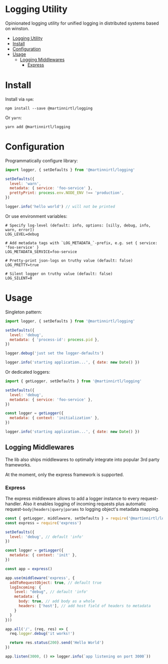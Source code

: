 # Logging Utility

Opinionated logging utility for unified logging in distributed systems based on winston.

- [Logging Utility](#logging-utility)
- [Install](#install)
- [Configuration](#configuration)
- [Usage](#usage)
  - [Logging Middlewares](#logging-middlewares)
    - [Express](#express)

# Install

Install via `npm`:

```
npm install --save @martinnirtl/logging
```

Or `yarn`:

```
yarn add @martinnirtl/logging
```

# Configuration

Programmatically configure library:

```javascript
import logger, { setDefaults } from '@martinnirtl/logging'

setDefaults({
  level: 'warn',
  metadata: { service: 'foo-service' },
  prettyPrint: process.env.NODE_ENV !== 'production',
})

logger.info('hello world') // will not be printed
```

Or use environment variables:

```env
# Specify log-level (default: info, options: [silly, debug, info, warn, error])
LOG_LEVEL=debug

# Add metadata tags with `LOG_METADATA_`-prefix, e.g. set { service: 'foo-service' }
LOG_METADATA_SERVICE=foo-service

# Pretty-print json-logs on truthy value (default: false)
LOG_PRETTY=true

# Silent logger on truthy value (default: false)
LOG_SILENT=0
```

# Usage

Singleton pattern:

```javascript
import logger, { setDefaults } from '@martinnirtl/logging'

setDefaults({
  level: 'debug',
  metadata: { 'process-id': process.pid },
})

logger.debug('just set the logger-defaults')

logger.info('starting application...', { date: new Date() })
```

Or dedicated loggers:

```javascript
import { getLogger, setDefaults } from '@martinnirtl/logging'

setDefaults({
  level: 'debug',
  metadata: { service: 'foo-service' },
})

const logger = getLogger({
  metadata: { context: 'initialization' },
})

logger.info('starting application...', { date: new Date() })
```

## Logging Middlewares

The lib also ships middlewares to optimally integrate into popular 3rd party frameworks.

At the moment, only the express framework is supported.

### Express

The express middleware allows to add a logger instance to every request-handler. Also it enables logging of incoming requests plus automatic request-`body|headers|query|params` to logging object's metadata mapping.

```javascript
const { getLogger, middleware, setDefaults } = require('@martinnirtl/logging')
const express = require('express')

setDefaults({
  level: 'debug', // default 'info'
})

const logger = getLogger({
  metadata: { context: 'init' },
})

const app = express()

app.use(middleware('express', {
  addToRequestObject: true, // default true
  logIncoming: {
    level: "debug", // default 'info'
    metadata: {
      body: true, // add body as a whole
      headers: ['host'], // add host field of headers to metadata
    }
  }
}))

app.all('/', (req, res) => {
  req.logger.debug('it works!')

  return res.status(200).send('Hello World')
})

app.listen(3000, () => logger.info(`app listening on port 3000`))

```

